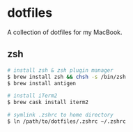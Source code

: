 # dotfiles


A collection of dotfiles for my MacBook.


## zsh

```sh
# install zsh & zsh plugin manager
$ brew install zsh && chsh -s /bin/zsh
$ brew install antigen

# install iTerm2
$ brew cask install iterm2

# symlink .zshrc to home directory
$ ln /path/to/dotfiles/.zshrc ~/.zshrc
```
